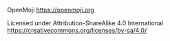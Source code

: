 OpenMoji
https://openmoji.org

Licensed under Attribution-ShareAlike 4.0 International
https://creativecommons.org/licenses/by-sa/4.0/









